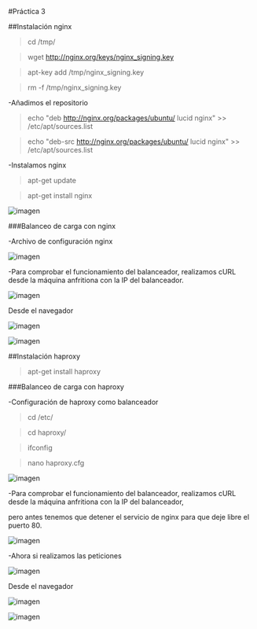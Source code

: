#Práctica 3

##Instalación nginx

>cd /tmp/

>wget http://nginx.org/keys/nginx_signing.key

>apt-key add /tmp/nginx_signing.key

>rm -f /tmp/nginx_signing.key

-Añadimos el repositorio

>echo "deb http://nginx.org/packages/ubuntu/ lucid nginx" >> /etc/apt/sources.list

>echo "deb-src http://nginx.org/packages/ubuntu/ lucid nginx" >> /etc/apt/sources.list

-Instalamos nginx

>apt-get update

>apt-get install nginx

![imagen](imagenesP3/NginxInstalado.png)

###Balanceo de carga con nginx

-Archivo de configuración nginx

![imagen](imagenesP3/configuracionNginx.png)

-Para comprobar el funcionamiento del balanceador, realizamos cURL desde la máquina anfritiona con la IP del balanceador.

![imagen](imagenesP3/curlM3nginx.png)

Desde el navegador

![imagen](imagenesP3/prueba1BalanceadorNginx.png)

![imagen](imagenesP3/prueba2BalanceadorNginx.png)

##Instalación haproxy

>apt-get install haproxy

###Balanceo de carga con haproxy

-Configuración de haproxy como balanceador

>cd /etc/

>cd haproxy/

>ifconfig

>nano haproxy.cfg

![imagen](imagenesP3/confHaproxy.png)

-Para comprobar el funcionamiento del balanceador, realizamos cURL desde la máquina anfritiona con la IP del balanceador,

pero antes tenemos que detener el servicio de nginx para que deje libre el puerto 80.

![imagen](imagenesP3/matarServicioNginx.png)

-Ahora si realizamos las peticiones

![imagen](imagenesP3/curlM3haproxy.png)

Desde el navegador

![imagen](imagenesP3/prueba1BalanceadorNginx.png)

![imagen](imagenesP3/prueba2BalanceadorNginx.png)


